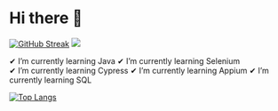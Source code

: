 # Hi there 👋

[![GitHub Streak](https://github-readme-streak-stats.herokuapp.com?user=maydinca&theme=dark&hide_border=true)](https://git.io/streak-stats)<picture>
<source 
  srcset="https://github-readme-stats.vercel.app/api?username=maydinca&show_icons=true&theme=dark"
  media="(prefers-color-scheme: dark)"
/>
<source
  srcset="https://github-readme-stats.vercel.app/api?username=maydinca&show_icons=true"
  media="(prefers-color-scheme: light), (prefers-color-scheme: no-preference)"
/>
<img src="https://github-readme-stats.vercel.app/api?username=maydinca&show_icons=true" />
</picture>



✔ I’m currently learning Java
✔ I’m currently learning Selenium  
✔ I’m currently learning Cypress
✔ I’m currently learning Appium
✔ I’m currently learning SQL
 
 [![Top Langs](https://github-readme-stats.vercel.app/api/top-langs/?username=maydinca&langs_count=8)](https://github.com/anuraghazra/github-readme-stats)
